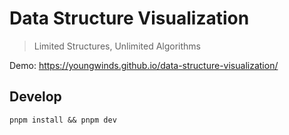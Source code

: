 # Data Structure Visualization

> Limited Structures, Unlimited Algorithms

Demo: https://youngwinds.github.io/data-structure-visualization/

## Develop

```shell
pnpm install && pnpm dev
```
